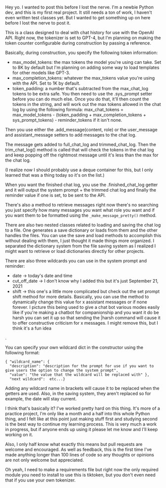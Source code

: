 

Hey yo. I wanted to post this before I lost the nerve. I'm a newbie Python dev, and this is my first real project. It still needs a ton of work, I haven't even written test classes yet. But I wanted to get something up on here before I lost the nerve to post it.

This is a class designed to deal with chat history for use with the OpenAI API. Right now, the tokenizer is set to GPT-4, but I'm planning on making the token counter configurable during construction by passing a reference.

Basically, during construction, you specify the following token information:
- max_model_tokens: the max tokens the model you're using can take. Set to 8K by default but I'm planning on adding some way to load templates for other models like GPT-3.
- max_completion_tokens: whatever the max_tokens value you're using with the API. Set to 1K by default.
- token_padding: a number that's subtracted from the max_chat_log tokens to be extra safe.
You then need to use the .sys_prompt setter before you can do much else. Once you do that, it'll then count the tokens in the string, and will work out the max tokens allowed in the chat log by using the following formula: 
max_chat_tokens = max_model_tokens - (token_padding + max_completion_tokens + sys_prompt_tokens) - reminder_tokens if it isn't none.

Then you use either the .add_message(content, role) or the user_message and assistant_message setters to add messages to the chat log.

The message gets added to full_chat_log and trimmed_chat_log. Then the trim_chat_log() method is called that will check the tokens in the chat log and keep popping off the rightmost message until it's less than the max for the chat log.

(I realize now I should probably use a deque container for this, but I only learned that was a thing today so it's on the list.)

When you want the finished chat log, you use the .finished_chat_log getter and it will output the system prompt + the trimmed chat log and finally the reminder value if one is set, to be sent to the API.

There's also a method to retrieve messages right now there's no searching you just specify how many messages you want what role you want and if you want them to be formatted using the `_make_message_pretty()` method.

There are also two nested classes related to loading and saving the chat log to a file. One generates a save dictionary or loads from them and the other handles the files. You can use the save and load methods to accomplish this without dealing with them, I just thought it made things more organized. I separated the dictionary system from the file saving system as I realized I might want to retrieve or load dictionaries directly for other projects.

There are also three wildcards you can use in the system prompt and reminder:
- date -> today's date and time
- cut_off_date -> I don't know why I added this but it's just September 21, 2021
- shift -> this one's a little more complicated but check out the set prompt shift method for more details. Basically, you can use the method to dynamically change this value for x assistant messages or if none forever. I picture this being used to give a chat bot various modes easily like if you're making a chatbot for companionship and you want it do be harsh you can set it up so that sending the |harsh command will cause it to offer constructive criticism for x messages. I might remove this, but I think it's a fun idea

.

You can specify your own wildcard dict in the constructor using the following format:
```
{ "wildcard_name": {
  "description": "description for the prompt for use if you want to give users the option to change the system prompt",
  "value": "the value that the wildcard will be replaced with" }, 
  "next wildcard":  etc...}
```
Adding any wildcard name in brackets will cause it to be replaced when the getters are used. Also, in the saving system, they aren't replaced so for example, the date will stay current.

I think that's basically it? I've worked pretty hard on this thing. It's more of a practice project, I'm only like a month and a half into this whole Python thing, and I felt like at this point just making stuff first and studying second is the best way to continue my learning process. This is very much a work in progress, but if anyone ends up using it please let me know and I'll keep working on it.

Also, I only half know what exactly this means but pull requests are welcome and encouraged. As well as feedback, this is the first time I've made anything longer than 100 lines of code so any thoughts or opinions are not only welcome but appreciated.

Oh yeah, I need to make a requirements file but right now the only required module you need to install to use this is tiktoken, but you don't even need that if you use your own tokenizer.
